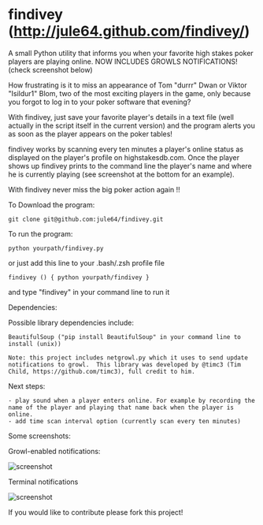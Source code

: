 findivey (http://jule64.github.com/findivey/)
========

A small Python utility that informs you when your favorite high stakes poker players are playing online. NOW INCLUDES GROWLS NOTIFICATIONS! (check screenshot below)


How frustrating is it to miss an appearance of Tom "durrr" Dwan or Viktor "Isildur1" Blom, two of the most exciting players in the game, only because you forgot to log in to your poker software that evening?

With findivey, just save your favorite player's details in a text file (well actually in the script itself in the current version) and the program alerts you as soon as the player appears on the poker tables!

findivey works by scanning every ten minutes a player's online status as displayed on the player's profile on highstakesdb.com.  Once the player shows up findivey prints to the command line the player's name and where he is currently playing (see screenshot at the bottom for an example).


With findivey never miss the big poker action again !!


To Download the program:

    git clone git@github.com:jule64/findivey.git


To run the program:

    python yourpath/findivey.py

or just add this line to your .bash/.zsh profile file

	findivey () { python yourpath/findivey }

and type "findivey" in your command line to run it


Dependencies:

Possible library dependencies include:

	BeautifulSoup ("pip install BeautifulSoup" in your command line to install (unix))

	Note: this project includes netgrowl.py which it uses to send update notifications to growl.  This library was developed by @timc3 (Tim Child, https://github.com/timc3), full credit to him.

Next steps:

    - play sound when a player enters online. For example by recording the name of the player and playing that name back when the player is online.
    - add time scan interval option (currently scan every ten minutes)


Some screenshots:

Growl-enabled notifications:

![screenshot](https://raw.github.com/jule64/findivey/master/img/growl1.png)

Terminal notifications

![screenshot](https://raw.github.com/jule64/findivey/master/img/screenshot1.png)



If you would like to contribute please fork this project!


